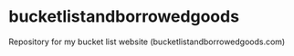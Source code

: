 # bucketlistandborrowedgoods
Repository for my bucket list website (bucketlistandborrowedgoods.com)
